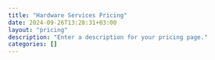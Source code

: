 ```yaml
---
title: "Hardware Services Pricing"
date: 2024-09-26T13:28:31+03:00
layout: "pricing"
description: "Enter a description for your pricing page."
categories: []
---
```

